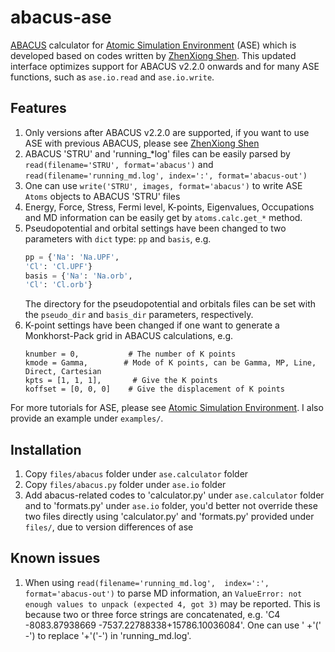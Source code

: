 # abacus-ase
[ABACUS](https://github.com/abacusmodeling/abacus-develop) calculator for [Atomic Simulation Environment](https://wiki.fysik.dtu.dk/ase/index.html) (ASE) which is developed based on codes written by [ZhenXiong Shen](https://gitee.com/wszhang/ase_calculator_abacus). This updated interface optimizes support for ABACUS v2.2.0 onwards and for many ASE functions, such as `ase.io.read` and `ase.io.write`.

## Features
1. Only versions after ABACUS v2.2.0 are supported, if you want to use ASE with previous ABACUS, please see [ZhenXiong Shen](https://gitee.com/wszhang/ase_calculator_abacus)
2. ABACUS 'STRU' and 'running_*log' files can be easily parsed by `read(filename='STRU', format='abacus')` and `read(filename='running_md.log', index=':', format='abacus-out')`
3. One can use `write('STRU', images, format='abacus')` to write ASE `Atoms` objects to ABACUS 'STRU' files 
4. Energy, Force, Stress, Fermi level, K-points, Eigenvalues, Occupations and MD information can be easily get by `atoms.calc.get_*` method.
5. Pseudopotential and orbital settings have been changed to two parameters with `dict` type:   `pp` and `basis`, e.g.
    ```python
    pp = {'Na': 'Na.UPF',
    'Cl': 'Cl.UPF'}
    basis = {'Na': 'Na.orb',
    'Cl': 'Cl.orb'}
    ```  
    The directory for the pseudopotential and orbitals files can be set with the `pseudo_dir` and `basis_dir` parameters, respectively.
6. K-point settings have been changed if one want to generate a Monkhorst-Pack grid in ABACUS calculations, e.g. 
    ```
    knumber = 0,           # The number of K points
    kmode = Gamma,        # Mode of K points, can be Gamma, MP, Line, Direct, Cartesian
    kpts = [1, 1, 1],       # Give the K points
    koffset = [0, 0, 0]    # Give the displacement of K points
    ```
For more tutorials for ASE, please see [Atomic Simulation Environment](https://wiki.fysik.dtu.dk/ase/index.html). I also provide an example under `examples/`.

## Installation
1. Copy `files/abacus` folder under `ase.calculator` folder
2. Copy `files/abacus.py` folder under `ase.io` folder
3. Add abacus-related codes to 'calculator.py' under `ase.calculator` folder and to 'formats.py' under `ase.io` folder, you'd better not override these two files directly using 'calculator.py' and 'formats.py' provided under `files/`, due to version differences of ase

## Known issues
1. When using `read(filename='running_md.log',  index=':', format='abacus-out')` to parse MD information, an `ValueError: not enough values to unpack (expected 4, got 3)` may be reported. This is because two or three force strings are concatenated, e.g. 'C4       -8083.87938669  -7537.22788338+15786.10036084'. One can use ' +'(' -') to replace '+'('-') in 'running_md.log'.
